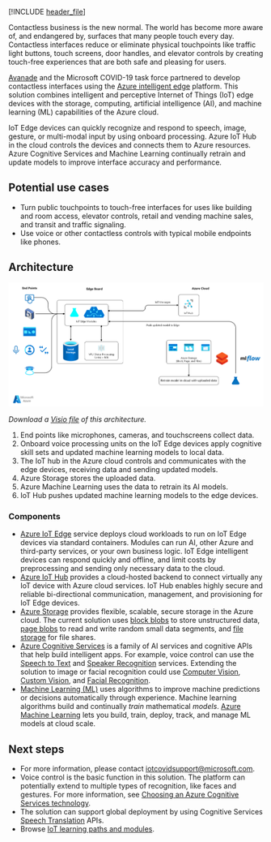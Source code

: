 [!INCLUDE [header_file](../../../includes/sol-idea-header.md)]

Contactless business is the new normal. The world has become more aware of, and endangered by, surfaces that many people touch every day. Contactless interfaces reduce or eliminate physical touchpoints like traffic light buttons, touch screens, door handles, and elevator controls by creating touch-free experiences that are both safe and pleasing for users.

[Avanade](https://www.avanade.com) and the Microsoft COVID-19 task force partnered to develop contactless interfaces using the [Azure intelligent edge](https://azure.microsoft.com/overview/future-of-cloud) platform. This solution combines intelligent and perceptive Internet of Things (IoT) edge devices with the storage, computing, artificial intelligence (AI), and machine learning (ML) capabilities of the Azure cloud.

IoT Edge devices can quickly recognize and respond to speech, image, gesture, or multi-modal input by using onboard processing. Azure IoT Hub in the cloud controls the devices and connects them to Azure resources. Azure Cognitive Services and Machine Learning continually retrain and update models to improve interface accuracy and performance.

## Potential use cases

- Turn public touchpoints to touch-free interfaces for uses like building and room access, elevator controls, retail and vending machine sales, and transit and traffic signaling.
- Use voice or other contactless controls with typical mobile endpoints like phones.

## Architecture

![Architecture diagram: Contactless interfaces and other IoT edge devices used as part of an Azure intelligent cloud solution.](../media/avanade-contactless-interface-iot-edge-new.png)

*Download a [Visio file](https://arch-center.azureedge.net/avanade-contactless-interface-iot-edge.vsdx) of this architecture.*

1. End points like microphones, cameras, and touchscreens collect data.
1. Onboard voice processing units on the IoT Edge devices apply cognitive skill sets and updated machine learning models to local data.
1. The IoT hub in the Azure cloud controls and communicates with the edge devices, receiving data and sending updated models.
1. Azure Storage stores the uploaded data.
1. Azure Machine Learning uses the data to retrain its AI models.
1. IoT Hub pushes updated machine learning models to the edge devices.

### Components

- [Azure IoT Edge](https://azure.microsoft.com/services/iot-edge) service deploys cloud workloads to run on IoT Edge devices via standard containers. Modules can run AI, other Azure and third-party services, or your own business logic. IoT Edge intelligent devices can respond quickly and offline, and limit costs by preprocessing and sending only necessary data to the cloud.
- [Azure IoT Hub](https://azure.microsoft.com/services/iot-hub) provides a cloud-hosted backend to connect virtually any IoT device with Azure cloud services. IoT Hub enables highly secure and reliable bi-directional communication, management, and provisioning for IoT Edge devices.
- [Azure Storage](https://azure.microsoft.com/services/storage) provides flexible, scalable, secure storage in the Azure cloud. The current solution uses [block blobs](https://azure.microsoft.com/pricing/details/storage/blobs) to store unstructured data, [page blobs](https://azure.microsoft.com/pricing/details/storage/page-blobs) to read and write random small data segments, and [file storage](https://azure.microsoft.com/pricing/details/storage/files) for file shares.
- [Azure Cognitive Services](https://azure.microsoft.com/services/cognitive-services) is a family of AI services and cognitive APIs that help build intelligent apps. For example, voice control can use the [Speech to Text](https://azure.microsoft.com/services/cognitive-services/speech-to-text) and [Speaker Recognition](https://azure.microsoft.com/services/cognitive-services/speaker-recognition) services. Extending the solution to image or facial recognition could use [Computer Vision](https://azure.microsoft.com/resources/cloud-computing-dictionary/what-is-computer-vision/), [Custom Vision](https://azure.microsoft.com/services/cognitive-services/custom-vision-service), and [Facial Recognition](https://azure.microsoft.com/services/cognitive-services/face).
- [Machine Learning (ML)](https://wikipedia.org/wiki/Machine_learning) uses algorithms to improve machine predictions or decisions automatically through experience. Machine learning algorithms build and continually *train* mathematical *models*. [Azure Machine Learning](https://azure.microsoft.com/services/machine-learning) lets you build, train, deploy, track, and manage ML models at cloud scale.

## Next steps

- For more information, please contact [iotcovidsupport@microsoft.com](mailto:iotcovidsupport@microsoft.com).
- Voice control is the basic function in this solution. The platform can potentially extend to multiple types of recognition, like faces and gestures. For more information, see [Choosing an Azure Cognitive Services technology](../../data-guide/technology-choices/cognitive-services.md).
- The solution can support global deployment by using Cognitive Services [Speech Translation](https://azure.microsoft.com/services/cognitive-services/speech-translation) APIs.
- Browse [IoT learning paths and modules](/training/browse/?products=azure&term=iot).
